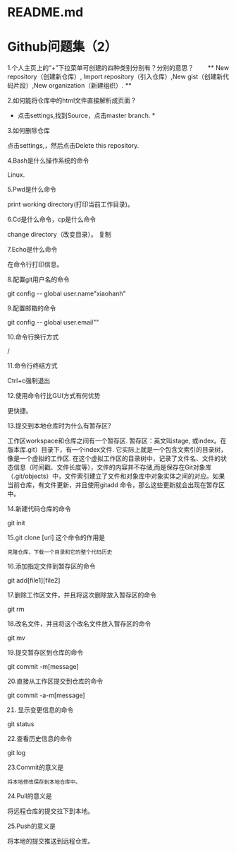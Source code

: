 # README.md
# Github问题集（2）
1.个人主页上的“+”下拉菜单可创建的四种类别分别有？分别的意思？　　
  ** New repository（创建新仓库）, Import repository（引入仓库）,New gist（创建新代码片段）,New organization（新建组织）. **

2.如何能将仓库中的html文件直接解析成页面？

 * 点击settings,找到Source，点击master branch. *

3.如何删除仓库
  
   点击settings,，然后点击Delete this repository.

4.Bash是什么操作系统的命令

  Linux.

5.Pwd是什么命令

   print working directory(打印当前工作目录)。
  
6.Cd是什么命令，cp是什么命令

 change directory（改变目录）。 复制

7.Echo是什么命令

  在命令行打印信息。
 
8.配置git用户名的命令

  git config -- global user.name"xiaohanh"

9.配置邮箱的命令

 git config -- global user.email""

10.命令行换行方式
  
  /
 
11.命令行终结方式

 Ctrl+c强制退出


12.使用命令行比GUI方式有何优势
  
  
 更快捷。
   
13.提交到本地仓库时为什么有暂存区?

工作区workspace和仓库之间有一个暂存区.  暂存区：英文叫stage, 或index。在版本库.git）目录下，有一个index文件.  它实际上就是一个包含文索引的目录树，像是一个虚拟的工作区.  在这个虚拟工作区的目录树中，记录了文件名、文件的状态信息（时间戳、文件长度等），文件的内容并不存储,而是保存在Git对象库（.git/objects）中，文件索引建立了文件和对象库中对象实体之间的对应。如果当前仓库，有文件更新，并且使用gitadd 命令，那么这些更新就会出现在暂存区中。

14.新建代码仓库的命令

  git init
   

15.git clone [url] 这个命令的作用是

    克隆仓库，下载一个目录和它的整个代码历史

16.添加指定文件到暂存区的命令
   
  git add[file1][file2]
 


17.删除工作区文件，并且将这次删除放入暂存区的命令

   git rm

18.改名文件，并且将这个改名文件放入暂存区的命令

   git mv

19.提交暂存区到仓库的命令

   git commit -m[message]


20.直接从工作区提交到仓库的命令

   git commit -a-m[message]

21. 显示变更信息的命令

 git status

22.查看历史信息的命令

  git log 



23.Commit的意义是
   
    将本地修改保存到本地仓库中。
   
24.Pull的意义是

  将远程仓库的提交拉下到本地。


25.Push的意义是

   将本地的提交推送到远程仓库。

